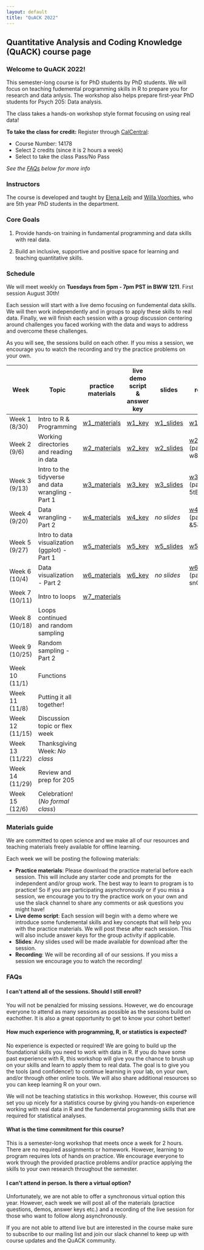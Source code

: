```yaml
---
layout: default
title: "QuACK 2022"
---
```

## Quantitative Analysis and Coding Knowledge (QuACK) course page

### Welcome to QuACK 2022!
This semester-long course is for PhD students by PhD students. We will focus on teaching fudemental programming skills in R to prepare you for research and data anlysis. The workshop also helps prepare first-year PhD students for Psych 205: Data analysis. 

The class takes a hands-on workshop style format focusing on using real data!

**To take the class for credit:** Register  through [CalCentral](https://calcentral.berkeley.edu/dashboard):
* Course Number: 14178
* Select 2 credits (since it is 2 hours a week)
* Select to take the class Pass/No Pass

*See the [FAQs](#faqs) below for more info*

### Instructors
The course is developed and taught by [Elena Leib](https://ucb-psychology-quack.github.io/site/about/about) and [Willa Voorhies](https://ucb-psychology-quack.github.io/site/about/about), who are 5th year PhD students in the department.

### Core Goals
1) Provide hands-on training in fundamental programming and data skills with real data.  

2) Build an inclusive, supportive and positive space for learning and teaching quantitative skills. 

### Schedule

We will meet weekly on **Tuesdays from 5pm - 7pm PST in BWW 1211**.  First session August 30th!

Each session will start with a live demo focusing on fundemental data skills. We will then work independently and in groups to apply these skills to real data. Finally, we will finish each session with a group discussion centering around challenges you faced working with the data and ways to address and overcome these challenges. 

As you will see, the sessions build on each other. If you miss a session, we encourage you to watch the recording and try the practice problems on your own. 

|  Week | Topic | practice materials | live demo script & answer key | slides | recording | 
| ------|-------|------- |  ------|-------|-------|
| Week 1 (8/30) |Intro to R & Programming|[w1_materials](week1/week1.zip)|[w1_key](week1/week1_key.R)|[w1_slides](week1/QuACK_Week1_Intro.pdf)|[w1_recording](week1/week1_recording.zip)|
| Week 2 (9/6) |Working directories and reading in data|[w2_materials](week2/week2.zip)|[w2_key](week2/week2_key.R)|[w2_slides](week2/week2_slides.pdf)|[w2_recording](https://berkeley.zoom.us/rec/share/rfMn9qSouxqGjUpMRdV6iCjB9PpN2aRJQPGH-cemXh7DEeY0NkVFG1q1txFu8rLr.yafZGE_4Nz8V2Pg7)<br>(passcode: w8*=8mt.)|
| Week 3 (9/13) |Intro to the tidyverse and data wrangling - Part 1|[w3_materials](week3/week3.zip)|[w3_key](week3/week3_key.R)|[w3_slides](week3/week3_slides.pdf)|[w3_recording](https://berkeley.zoom.us/rec/share/ziVqnI2JU1rww9R5Rl5OXQ0eBD-xBd1-qZfSqirhCvdL3bUjMfSzUseZ8P-KomDb.sZmuVJNIVrQ8rcr4)<br>(passcode: 5tB0.p=$)|
| Week 4 (9/20)|Data wrangling - Part 2|[w4_materials](week4/week4.zip)|[w4_key](week4/week4_key.R)|*no slides*|[w4_recording](https://berkeley.zoom.us/rec/share/PbISG21E71pJgo4yVxiBJDKQrW2L9lsn6H2SoEf4mZq0yRU0NySqhhDuJh9lr9dR.mWSOMB7y6WTA-Rxe)<br>(passcode: &5&\*NGJh)|
| Week 5 (9/27) |Intro to data visualization (ggplot) - Part 1|[w5_materials](week5/week5.zip)|[w5_key](week5/week5_key.R)|[w5_slides](week5/DataViz-part1.pdf)|[w5_recording](https://drive.google.com/file/d/1g8E4Ee6KASm6K3phpMNumq7U-LLfI2lZ/view?usp=sharing)|
| Week 6 (10/4) |Data visualization - Part 2|[w6_materials](week6/week6.zip)|[w6_key](week6/week6_key.R)|*no slides*|[w6_recording](https://berkeley.zoom.us/rec/share/LTtMD1PsKnF2g_R40LVhoeMTaEWJYXjxOvyMxFSqi2WL4TyjoXMjUuPvMcpDTXGW.Ew7IsonBBYEEDfzU)<br>(passcode: snG%^2YY)|
| Week 7 (10/11) |Intro to loops|[w7_materials](week7/week7_starter.R)||||||
| Week 8 (10/18) |Loops continued and random sampling|||||
| Week 9 (10/25) |Random sampling - Part 2|||||
| Week 10 (11/1) |Functions||||||
| Week 11 (11/8) |Putting it all together!||||||
| Week 12 (11/15) |Discussion topic or flex week||||||
| Week 13 (11/22) |Thanksgiving Week: *No class*|||||
| Week 14 (11/29) |Review and prep for 205|||||
| Week 15 (12/6) |Celebration! (*No formal class*)|||||


### Materials guide
We are committed to open science and we make all of our resources and teaching materials freely available for offline learning.

Each week we will be posting the following materials:
* **Practice materials**: Please download the practice material before each session. This will include any starter code and prompts for the independent and/or group work. The best way to learn to program is to practice! So if you are participating asynchronously or if you miss a session, we encourage you to try the practice work on your own and use the slack channel to share any comments or ask questions you might have! 
* **Live demo script**: Each session will begin with a demo where we introduce some fundemental skills and key concepts that will help you with the practice materials. We will post these after each session. This will also include answer keys for the group activity if applicable. 
* **Slides**: Any slides used will be made available for download after the session. 
* **Recording**: We will be recording all of our sessions. If you miss a session we encourage you to watch the recording! 

### FAQs

#### I can't attend all of the sessions. Should I still enroll? 
You will not be penalzied for missing sessions. However, we do encourage everyone to attend as many sessions as possible as the sessions build on eachother. It is also a great opportunity to get to know your cohort better! 

#### How much experience with programming, R, or statistics is expected?
No experience is expected or required! We are going to build up the foundational skills you need to work with data in R. If you do have some past experience with R, this workshop will give you the chance to brush up on your skills and learn to apply them to real data. The goal is to give you the tools (and confidence!) to continue learning in your lab, on your own, and/or through other online tools. We will also share additional resources so you can keep learning R on your own.

We will not be teaching statistics in this workshop. However, this course will set you up nicely for a statistics course by giving you hands-on experience working with real data in R and the fundemental programming skills that are required for statistical analyses. 

#### What is the time commitment for this course? 
This is a semester-long workshop that meets once a week for 2 hours. There are no required assignments or homework. However, learning to program requires lots of hands on practice. We encourage everyone to work through the provided practice problems and/or practice applying the skills to your own research throughout the semester. 

#### I can't attend in person. Is there a virtual option? 
Unfortunately, we are not able to offer a synchronous virtual option this year. However, each week we will post all of the materials (practice questions, demos, answer keys etc.) and a recording of the live session for those who want to follow along asynchronously. 

If you are not able to attend live but are interested in the course make sure to subscribe to our mailing list and join our slack channel to keep up with course updates and the QuACK community.

